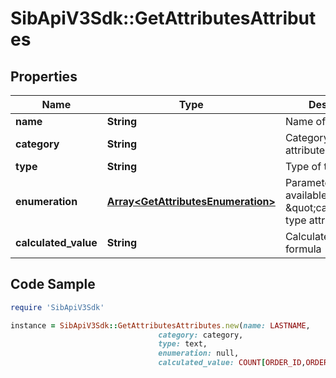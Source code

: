 # SibApiV3Sdk::GetAttributesAttributes

## Properties

Name | Type | Description | Notes
------------ | ------------- | ------------- | -------------
**name** | **String** | Name of the attribute | 
**category** | **String** | Category of the attribute | 
**type** | **String** | Type of the attribute | [optional] 
**enumeration** | [**Array&lt;GetAttributesEnumeration&gt;**](GetAttributesEnumeration.md) | Parameter only available for \&quot;category\&quot; type attributes. | [optional] 
**calculated_value** | **String** | Calculated value formula | [optional] 

## Code Sample

```ruby
require 'SibApiV3Sdk'

instance = SibApiV3Sdk::GetAttributesAttributes.new(name: LASTNAME,
                                 category: category,
                                 type: text,
                                 enumeration: null,
                                 calculated_value: COUNT[ORDER_ID,ORDER_DATE,&#x3D;&#x3D;,NOW(-1)])
```


